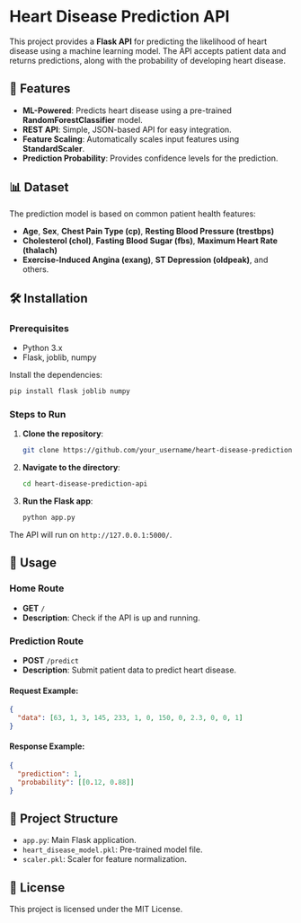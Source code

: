 
# Heart Disease Prediction API

This project provides a **Flask API** for predicting the likelihood of heart disease using a machine learning model. The API accepts patient data and returns predictions, along with the probability of developing heart disease.

## 🚀 Features

- **ML-Powered**: Predicts heart disease using a pre-trained **RandomForestClassifier** model.
- **REST API**: Simple, JSON-based API for easy integration.
- **Feature Scaling**: Automatically scales input features using **StandardScaler**.
- **Prediction Probability**: Provides confidence levels for the prediction.

## 📊 Dataset

The prediction model is based on common patient health features:

- **Age**, **Sex**, **Chest Pain Type (cp)**, **Resting Blood Pressure (trestbps)**
- **Cholesterol (chol)**, **Fasting Blood Sugar (fbs)**, **Maximum Heart Rate (thalach)**
- **Exercise-Induced Angina (exang)**, **ST Depression (oldpeak)**, and others.

## 🛠️ Installation

### Prerequisites

- Python 3.x
- Flask, joblib, numpy

Install the dependencies:

```bash
pip install flask joblib numpy
```

### Steps to Run

1. **Clone the repository**:
   ```bash
   git clone https://github.com/your_username/heart-disease-prediction-api.git
   ```
2. **Navigate to the directory**:
   ```bash
   cd heart-disease-prediction-api
   ```
3. **Run the Flask app**:
   ```bash
   python app.py
   ```
The API will run on `http://127.0.0.1:5000/`.

## 🎯 Usage

### Home Route

- **GET** `/`
- **Description**: Check if the API is up and running.

### Prediction Route

- **POST** `/predict`
- **Description**: Submit patient data to predict heart disease.
  
#### Request Example:

```json
{
  "data": [63, 1, 3, 145, 233, 1, 0, 150, 0, 2.3, 0, 0, 1]
}
```

#### Response Example:

```json
{
  "prediction": 1,
  "probability": [[0.12, 0.88]]
}
```

## 📁 Project Structure

- `app.py`: Main Flask application.
- `heart_disease_model.pkl`: Pre-trained model file.
- `scaler.pkl`: Scaler for feature normalization.

## 📜 License

This project is licensed under the MIT License.
